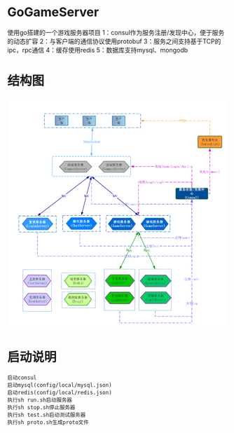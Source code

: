 GoGameServer
===============

使用go搭建的一个游戏服务器项目
1：consul作为服务注册/发现中心，便于服务的动态扩容
2：与客户端的通信协议使用protobuf
3：服务之间支持基于TCP的ipc，rpc通信
4：缓存使用redis
5：数据库支持mysql、mongodb


结构图
===============


![image](GoGameServer.png)


启动说明
===============

	启动consul
	启动mysql(config/local/mysql.json)
	启动redis(config/local/redis.json)
	执行sh run.sh启动服务器
	执行sh stop.sh停止服务器
    执行sh test.sh启动测试服务器
	执行sh proto.sh生成proto文件